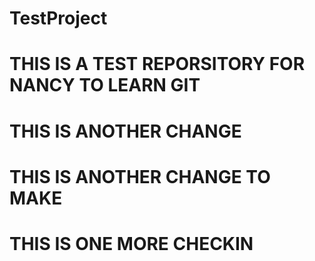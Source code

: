 # TestProject
# THIS IS A TEST REPORSITORY FOR NANCY TO LEARN GIT
# THIS IS ANOTHER CHANGE
# THIS IS ANOTHER CHANGE TO MAKE
# THIS IS ONE MORE CHECKIN
